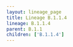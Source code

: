 ```yaml
---
layout: lineage_page
title: Lineage B.1.1.4
lineage: B.1.1.4
parent: B.1.1
children: ['B.1.1.4']
---
```

